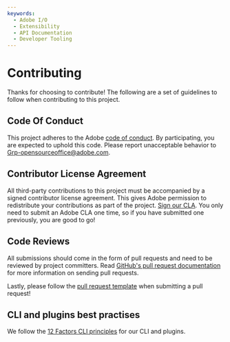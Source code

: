 ```yaml
---
keywords:
  - Adobe I/O
  - Extensibility
  - API Documentation
  - Developer Tooling
---
```


# Contributing

Thanks for choosing to contribute! The following are a set of guidelines to follow when contributing to this project.

## Code Of Conduct

This project adheres to the Adobe [code of conduct](https://github.com/AdobeDocs/project-firefly/blob/main/.github/CODE_OF_CONDUCT.md). By participating, you are expected to uphold this code. Please report unacceptable behavior to [Grp-opensourceoffice@adobe.com](mailto:Grp-opensourceoffice@adobe.com).

## Contributor License Agreement

All third-party contributions to this project must be accompanied by a signed contributor license agreement. This gives Adobe permission to redistribute your contributions as part of the project. [Sign our CLA](http://opensource.adobe.com/cla.html). You only need to submit an Adobe CLA one time, so if you have submitted one previously, you are good to go!

## Code Reviews

All submissions should come in the form of pull requests and need to be reviewed by project committers. Read [GitHub's pull request documentation](https://help.github.com/articles/about-pull-requests/) for more information on sending pull requests.

Lastly, please follow the [pull request template](https://github.com/AdobeDocs/project-firefly/blob/main/.github/PULL_REQUEST_TEMPLATE.md) when submitting a pull request!

## CLI and plugins best practises

We follow the [12 Factors CLI principles](https://medium.com/@jdxcode/12-factor-cli-apps-dd3c227a0e46) for our CLI and plugins.